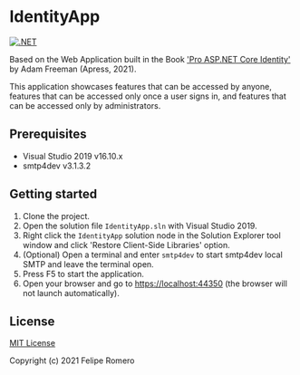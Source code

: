 # IdentityApp

[![.NET][ci-badge]][ci-status]

Based on the Web Application built in the Book ['Pro ASP.NET Core Identity'](https://www.apress.com/la/book/9781484268575) by Adam Freeman (Apress, 2021).

This application showcases features that can be accessed by anyone, features that can be accessed only once a user signs in, and features that can be accessed only by administrators.

## Prerequisites

- Visual Studio 2019 v16.10.x
- smtp4dev v3.1.3.2

## Getting started

1. Clone the project.
1. Open the solution file `IdentityApp.sln` with Visual Studio 2019.
1. Right click the `IdentityApp` solution node in the Solution Explorer tool window and click 'Restore Client-Side Libraries' option.
1. (Optional) Open a terminal and enter `smtp4dev` to start smtp4dev local SMTP and leave the terminal open.
1. Press F5 to start the application.
1. Open your browser and go to <https://localhost:44350> (the browser will not launch automatically).

## License

[MIT License](LICENSE)

Copyright (c) 2021 Felipe Romero

[ci-status]: https://github.com/feliperomero3/AspNetCoreIdentityBook/actions/workflows/dotnet.yml
[ci-badge]: https://github.com/feliperomero3/AspNetCoreIdentityBook/actions/workflows/dotnet.yml/badge.svg
